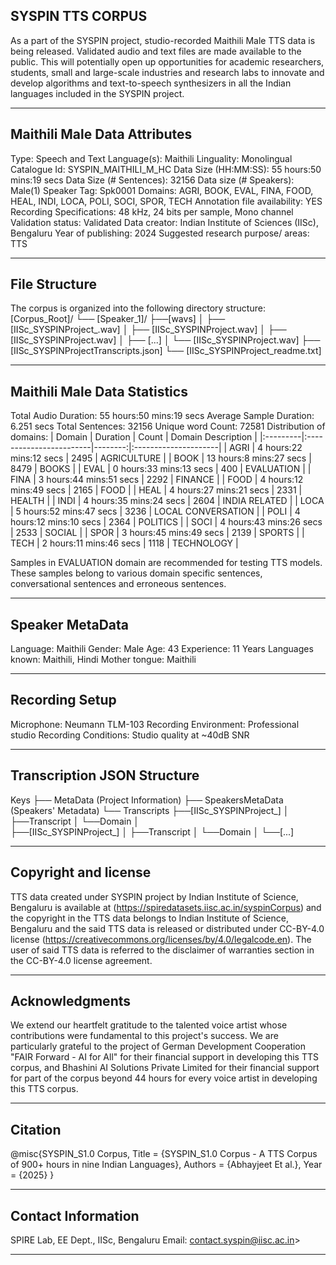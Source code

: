## SYSPIN TTS CORPUS

As a part of the SYSPIN project, studio-recorded Maithili Male TTS data is being released.
Validated audio and text files are made available to the public. This will potentially open up
opportunities for academic researchers, students, small and large-scale industries and research
labs to innovate and develop algorithms and text-to-speech synthesizers in all the Indian languages
included in the SYSPIN project.

---

## Maithili Male Data Attributes

Type: Speech and Text
Language(s): Maithili
Linguality: Monolingual
Catalogue Id: SYSPIN_MAITHILI_M_HC
Data Size (HH:MM:SS): 55 hours:50 mins:19 secs
Data Size (# Sentences): 32156
Data size (# Speakers): Male(1)
Speaker Tag: Spk0001
Domains: AGRI, BOOK, EVAL, FINA, FOOD, HEAL, INDI, LOCA, POLI, SOCI, SPOR, TECH
Annotation file availability: YES
Recording Specifications: 48 kHz, 24 bits per sample, Mono channel
Validation status: Validated
Data creator: Indian Institute of Sciences (IISc), Bengaluru
Year of publishing: 2024
Suggested research purpose/ areas: TTS

---

## File Structure

The corpus is organized into the following directory structure:
[Corpus_Root]/
└── [Speaker_1]/
      ├──[wavs]
      │    ├── [IISc_SYSPINProject_<languageTag><genderTag><domainTag><uniqueID>.wav]
      │    ├── [IISc_SYSPINProject<languageTag><genderTag><domainTag><uniqueID>.wav]
      │    ├── [IISc_SYSPINProject<languageTag><genderTag><domainTag><uniqueID>.wav]
      │    ├── [...]
      │    └── [IISc_SYSPINProject<languageTag><genderTag><domainTag><uniqueID>.wav]
      ├── [IISc_SYSPINProject<languageTag><genderTag><speakerTag><qualityCheckTag>Transcripts.json]
      └── [IISc_SYSPINProject<languageTag><genderTag><speakerTag><qualityCheckTag>_readme.txt]

---

## Maithili Male Data Statistics

Total Audio Duration:    55 hours:50 mins:19 secs
Average Sample Duration: 6.251 secs
Total Sentences:         32156
Unique word Count:       72581
Distribution of domains:
| Domain   | Duration                |   Count | Domain Description   |
|:---------|:------------------------|--------:|:---------------------|
| AGRI     | 4 hours:22 mins:12 secs |    2495 | AGRICULTURE          |
| BOOK     | 13 hours:8 mins:27 secs |    8479 | BOOKS                |
| EVAL     | 0 hours:33 mins:13 secs |    400  | EVALUATION           |
| FINA     | 3 hours:44 mins:51 secs |    2292 | FINANCE              |
| FOOD     | 4 hours:12 mins:49 secs |    2165 | FOOD                 |
| HEAL     | 4 hours:27 mins:21 secs |    2331 | HEALTH               |
| INDI     | 4 hours:35 mins:24 secs |    2604 | INDIA RELATED        |
| LOCA     | 5 hours:52 mins:47 secs |    3236 | LOCAL CONVERSATION   |
| POLI     | 4 hours:12 mins:10 secs |    2364 | POLITICS             |
| SOCI     | 4 hours:43 mins:26 secs |    2533 | SOCIAL               |
| SPOR     | 3 hours:45 mins:49 secs |    2139 | SPORTS               |
| TECH     | 2 hours:11 mins:46 secs |    1118 | TECHNOLOGY           |

Samples in EVALUATION domain are recommended for testing TTS models. These samples belong to
various domain specific sentences, conversational sentences and erroneous sentences.

---

## Speaker MetaData

Language: Maithili
Gender: Male
Age: 43
Experience: 11 Years
Languages known: Maithili, Hindi
Mother tongue: Maithili

---

## Recording Setup

Microphone: Neumann TLM-103
Recording Environment: Professional studio
Recording Conditions: Studio quality at ~40dB SNR

---

## Transcription JSON Structure

Keys
├── MetaData (Project Information)
├── SpeakersMetaData (Speakers' Metadata)
└── Transcripts
        ├──[IISc_SYSPINProject_<languageTag><genderTag><domainTag><uniqueID>]
        │ 			├──Transcript
        │ 			└──Domain
        │ 		
        ├──[IISc_SYSPINProject<languageTag><genderTag><domainTag>_<uniqueID>]
        │ 			├──Transcript
        │ 			└──Domain
        │
        └──[...]

---

## Copyright and license

TTS data created under SYSPIN project by Indian Institute of Science, Bengaluru is available
at (https://spiredatasets.iisc.ac.in/syspinCorpus) and the copyright in the TTS data belongs to
Indian Institute of Science, Bengaluru and the said TTS data is released or distributed under
CC-BY-4.0 license (https://creativecommons.org/licenses/by/4.0/legalcode.en). The user of
said TTS data is referred to the disclaimer of warranties section in the CC-BY-4.0 license
agreement.

---

## Acknowledgments

We extend our heartfelt gratitude to the talented voice artist whose contributions were
fundamental to this project's success.
We are particularly grateful to the project of German Development Cooperation "FAIR Forward - AI
for All" for their financial support in developing this TTS corpus, and Bhashini AI Solutions 
Private Limited for their financial support for part of the corpus beyond 44 hours for every 
voice artist in developing this TTS corpus.

---

## Citation

@misc{SYSPIN_S1.0 Corpus,
     	Title = {SYSPIN_S1.0 Corpus - A TTS Corpus of 900+ hours in nine Indian Languages},
     	Authors = {Abhayjeet Et al.},
     	Year = {2025}
}

---

## Contact Information

SPIRE Lab, EE Dept., IISc, Bengaluru
Email: contact.syspin@iisc.ac.in>

---
